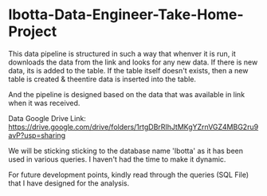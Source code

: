 # Ibotta-Data-Engineer-Take-Home-Project

This data pipeline is structured in such a way that whenver it is run, it downloads the data from the link and looks for any new data. If there is new data, its is added to the table. If the table itself doesn't exists, then a new table is created & theentire data is inserted into the table.  

And the pipeline is designed based on the data that was available in link when it was received. 

Data Google Drive Link: https://drive.google.com/drive/folders/1rtgDBrRIhJtMKgYZrnVGZ4MBG2ru9avP?usp=sharing

We will be sticking sticking to the database name 'Ibotta' as it has been used in various queries.  I haven't had the time to make it dynamic.  

For future development points, kindly read through the queries (SQL File) that I have designed for the analysis.
